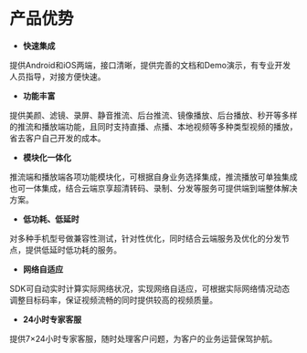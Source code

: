 # 产品优势

-   **快速集成**

提供Android和iOS两端，接口清晰，提供完善的文档和Demo演示，有专业开发人员指导，对接方便快速。

-   **功能丰富**

提供美颜、滤镜、录屏、静音推流、后台推流、镜像播放、后台播放、秒开等多样的推流和播放端功能，且同时支持直播、点播、本地视频等多种类型视频的播放，省去客户自己开发的成本。

-   **模块化一体化**

推流端和播放端各项功能模块化，可根据自身业务选择集成，推流播放可单独集成也可一体集成，结合云端京享超清转码、录制、分发等服务可提供端到端整体解决方案。

-   **低功耗、低延时**

对多种手机型号做兼容性测试，针对性优化，同时结合云端服务及优化的分发节点，提供低延时低功耗的服务。

-   **网络自适应**

SDK可自动实时计算实际网络状况，实现网络自适应，可根据实际网络情况动态调整目标码率，保证视频流畅的同时提供较高的视频质量。

-   **24小时专家客服**

提供7×24小时专家客服，随时处理客户问题，为客户的业务运营保驾护航。
